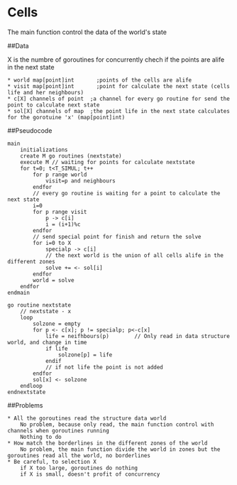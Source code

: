 # Cells

The main function control the data of the world's state

##Data

X is the numbre of goroutines for concurrently chech if the points are alife in the next state

    * world map[point]int       ;points of the cells are alife
    * visit map[point]int       ;point for calculate the next state (cells life and her neighbours)
    * c[X] channels of point  ;a channel for every go routine for send the point to calculate next state
    * sol[X] channels of map  ;the point life in the next state calculates for the gorotuine 'x' (map[point]int)

##Pseudocode
```
main 
    initializations
    create M go routines (nextstate)
    execute M // waiting for points for calculate nextstate
    for t=0; t<T_SIMUL; t++
        for p range world
            visit=p and neighbours
        endfor
        // every go routine is waiting for a point to calculate the next state
        i=0
        for p range visit
            p -> c[i]
            i = (i+1)%c
        endfor
        // send special point for finish and return the solve
        for i=0 to X
            specialp -> c[i]
            // the next world is the union of all cells alife in the different zones
            solve += <- sol[i]
        endfor
        world = solve
    endfor
endmain

go routine nextstate
    // nextstate - x
    loop
        solzone = empty
        for p <- c[x]; p != specialp; p<-c[x]
            life = neifhbours(p)        // Only read in data structure world, and change in time
            if life
                solzone[p] = life
            endif
            // if not life the point is not added
        endfor
        sol[x] <- solzone
    endloop
endnextstate
```

##Problems

    * All the goroutines read the structure data world
        No problem, because only read, the main function control with channels when goroutines running
        Nothing to do
    * How match the borderlines in the different zones of the world
        No problem, the main function divide the world in zones but the goroutines read all the world, no borderlines
    * Be careful, to selection X
        if X too large, goroutines do nothing
        if X is small, doesn't profit of concurrency

